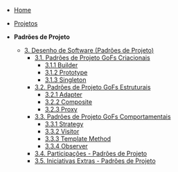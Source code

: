 <!-- docs/_sidebar.md -->

- [Home](/)
- [Projetos](/Projeto/Projeto.md)

- **Padrões de Projeto**
  - [3. Desenho de Software (Padrões de Projeto)](/PadroesDeProjeto/3.PadroesDeProjeto.md)
    - [3.1. Padrões de Projeto GoFs Criacionais](/PadroesDeProjeto/3.1.GoFsCriacionais.md)
      - [3.1.1 Builder](/PadroesDeProjeto/3.1.1.Builder.md)
      - [3.1.2 Prototype](/PadroesDeProjeto/3.2.3.prototype.md)
      - [3.1.3 Singleton](/PadroesDeProjeto/3.1.3Singleton.md)
    - [3.2. Padrões de Projeto GoFs Estruturais](/PadroesDeProjeto/3.2.GoFsEstruturais.md)
      - [3.2.1 Adapter](/PadroesDeProjeto/3.2.1.Adapter.md)
      - [3.2.2 Composite](/PadroesDeProjeto/3.2.2.Composite.md)
      - [3.2.3 Proxy](/PadroesDeProjeto/3.2.4.proxy.md)
    - [3.3. Padrões de Projeto GoFs Comportamentais](/PadroesDeProjeto/3.3.GoFsComportamentais.md)
      - [3.3.1 Strategy](/PadroesDeProjeto/3.3.1.Strategy.md)
      - [3.3.2 Visitor](/PadroesDeProjeto/3.3.2.Visitor.md)
      - [3.3.3 Template Method](/PadroesDeProjeto/3.3.3.TemplateMethod.md)
      - [3.3.4 Observer](/PadroesDeProjeto/3.3.4.observer.md)
    - [3.4. Participações - Padrões de Projeto](/PadroesDeProjeto/3.4.ParticipacoesPadroes.md)
    - [3.5. Iniciativas Extras - Padrões de Projeto](/PadroesDeProjeto/3.5.IniciativasExtras.md)
